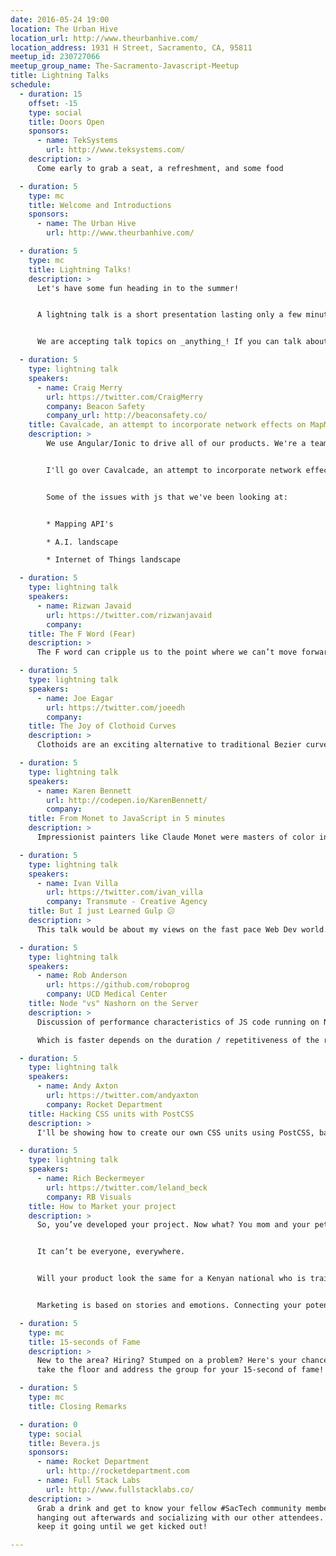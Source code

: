 ```yaml
---
date: 2016-05-24 19:00
location: The Urban Hive
location_url: http://www.theurbanhive.com/
location_address: 1931 H Street, Sacramento, CA, 95811
meetup_id: 230727066
meetup_group_name: The-Sacramento-Javascript-Meetup
title: Lightning Talks
schedule:
  - duration: 15
    offset: -15
    type: social
    title: Doors Open
    sponsors:
      - name: TekSystems
        url: http://www.teksystems.com/
    description: >
      Come early to grab a seat, a refreshment, and some food

  - duration: 5
    type: mc
    title: Welcome and Introductions
    sponsors:
      - name: The Urban Hive
        url: http://www.theurbanhive.com/

  - duration: 5
    type: mc
    title: Lightning Talks!
    description: >
      Let's have some fun heading in to the summer!


      A lightning talk is a short presentation lasting only a few minutes. Being of such short length, it is a great way for new speakers to try their hand at presenting to our group. For more experienced speakers, it is a way to work on making a more concise presentation.


      We are accepting talk topics on _anything_! If you can talk about it for five minutes, that likely means that you are passionate about it. We want to hear about your passions! You can talk about Javascript, web technology, Java 6, bicycle repair, or flower arranging!

  - duration: 5
    type: lightning talk
    speakers:
      - name: Craig Merry
        url: https://twitter.com/CraigMerry
        company: Beacon Safety
        company_url: http://beaconsafety.co/
    title: Cavalcade, an attempt to incorporate network effects on MapMe.io
    description: >
        We use Angular/Ionic to drive all of our products. We're a team of two founder over at [www.beaconsafety.co](www.beaconsafety.co)


        I'll go over Cavalcade, an attempt to incorporate network effects on [MapMe.io](http://MapMe.io).


        Some of the issues with js that we've been looking at:


        * Mapping API's

        * A.I. landscape

        * Internet of Things landscape

  - duration: 5
    type: lightning talk
    speakers:
      - name: Rizwan Javaid
        url: https://twitter.com/rizwanjavaid
        company:
    title: The F Word (Fear)
    description: >
      The F word can cripple us to the point where we can’t move forward and hold us back from our true potential. After this talk, you will be able to get out of it's vicious clutches.

  - duration: 5
    type: lightning talk
    speakers:
      - name: Joe Eagar
        url: https://twitter.com/joeedh
        company:
    title: The Joy of Clothoid Curves
    description: >
      Clothoids are an exciting alternative to traditional Bezier curves. Clothoids are great for logos, cartoon characters, 2D animation, and even steering self-driving cars. This talk will demonstrate the sheer awesomeness of clothoids with a small app of mine, followed by a brief introduction to the math if time allows.

  - duration: 5
    type: lightning talk
    speakers:
      - name: Karen Bennett
        url: http://codepen.io/KarenBennett/
        company:
    title: From Monet to JavaScript in 5 minutes
    description: >
      Impressionist painters like Claude Monet were masters of color interaction. Artists able to create that kind of magic are rare today. Yet it is possible to understand why those paintings appear so luminous, and learn how to make color work in art and design. New technology can assist with learning color relationships.

  - duration: 5
    type: lightning talk
    speakers:
      - name: Ivan Villa
        url: https://twitter.com/ivan_villa
        company: Transmute - Creative Agency
    title: But I just Learned Gulp 😕
    description: >
      This talk would be about my views on the fast pace Web Dev world. New things are showing up each day, and it's easy to get overwhelmed. Hopefully, this will help put some minds at ease, because it's OK if your side project isn't built with React.

  - duration: 5
    type: lightning talk
    speakers:
      - name: Rob Anderson
        url: https://github.com/roboprog
        company: UCD Medical Center
    title: Node "vs" Nashorn on the Server
    description: >
      Discussion of performance characteristics of JS code running on Node.js and Nashorn (Java 8's "jjs" scripting tool).

      Which is faster depends on the duration / repetitiveness of the run.

  - duration: 5
    type: lightning talk
    speakers:
      - name: Andy Axton
        url: https://twitter.com/andyaxton
        company: Rocket Department
    title: Hacking CSS units with PostCSS
    description: >
      I'll be showing how to create our own CSS units using PostCSS, basic math and media queries. Will you want to use it in production? Probably not but it's still cool.

  - duration: 5
    type: lightning talk
    speakers:
      - name: Rich Beckermeyer
        url: https://twitter.com/leland_beck
        company: RB Visuals
    title: How to Market your project
    description: >
      So, you’ve developed your project. Now what? You mom and your pet can’t be your only users. You’ve defined who your target user is. Right?


      It can’t be everyone, everywhere.


      Will your product look the same for a Kenyan national who is training for the Olympics this summer? Will your project better suit the needs of an accountant who works remotely with small businesses who have less than 10 employees? Or will your project most benefit urban farmers in LA or Detroit?


      Marketing is based on stories and emotions. Connecting your potential customer to why they need your product over a competitor’s. What is the problem your project solving?

  - duration: 5
    type: mc
    title: 15-seconds of Fame
    description: >
      New to the area? Hiring? Stumped on a problem? Here's your chance to
      take the floor and address the group for your 15-second of fame!

  - duration: 5
    type: mc
    title: Closing Remarks

  - duration: 0
    type: social
    title: Bevera.js
    sponsors:
      - name: Rocket Department
        url: http://rocketdepartment.com
      - name: Full Stack Labs
        url: http://www.fullstacklabs.co/
    description: >
      Grab a drink and get to know your fellow #SacTech community members by
      hanging out afterwards and socializing with our other attendees. We'll
      keep it going until we get kicked out!

---
```


